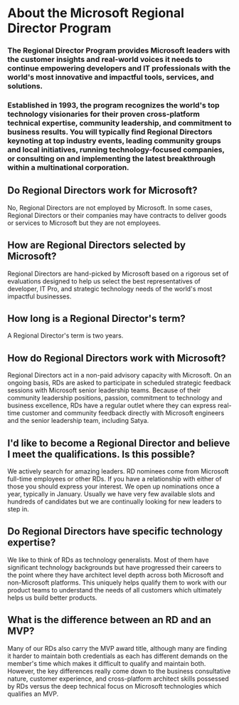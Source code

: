 # About the Microsoft Regional Director Program

### The Regional Director Program provides Microsoft leaders with the customer insights and real-world voices it needs to continue empowering developers and IT professionals with the world's most innovative and impactful tools, services, and solutions.
### Established in 1993, the program recognizes the world's top technology visionaries for their proven cross-platform technical expertise, community leadership, and commitment to business results. You will typically find Regional Directors keynoting at top industry events, leading community groups and local initiatives, running technology-focused companies, or consulting on and implementing the latest breakthrough within a multinational corporation.


## Do Regional Directors work for Microsoft?
No, Regional Directors are not employed by Microsoft. In some cases, Regional Directors or their companies 
may have contracts to deliver goods or services to Microsoft but they are not employees.

## How are Regional Directors selected by Microsoft?
Regional Directors are hand-picked by Microsoft based on a rigorous set of evaluations designed to help us 
select the best representatives of developer, IT Pro, and strategic technology needs of the world's most impactful businesses.

## How long is a Regional Director's term?
A Regional Director's term is two years.

## How do Regional Directors work with Microsoft?
Regional Directors act in a non-paid advisory capacity with Microsoft. On an ongoing basis, RDs are asked to participate in 
scheduled strategic feedback sessions with Microsoft senior leadership teams. Because of their community leadership positions, 
passion, commitment to technology and business excellence, RDs have a regular outlet where they can express real-time customer 
and community feedback directly with Microsoft engineers and the senior leadership team, including Satya.

## I'd like to become a Regional Director and believe I meet the qualifications. Is this possible?
We actively search for amazing leaders. RD nominees come from Microsoft full-time employees or other RDs. If you 
have a relationship with either of those you should express your interest. We open up nominations once a year, typically in 
January. Usually we have very few available slots and hundreds of candidates but we are continually looking for new leaders to step in.

## Do Regional Directors have specific technology expertise?
We like to think of RDs as technology generalists. Most of them have significant technology backgrounds but have progressed their 
careers to the point where they have architect level depth across both Microsoft and non-Microsoft platforms. This uniquely helps 
qualify them to work with our product teams to understand the needs of all customers which ultimately helps us build better products.

## What is the difference between an RD and an MVP?
Many of our RDs also carry the MVP award title, although many are finding it harder to maintain both credentials as each has 
different demands on the member's time which makes it difficult to qualify and maintain both. However, the key differences really come 
down to the business consultative nature, customer experience, and cross-platform architect skills possessed by RDs versus the deep 
technical focus on Microsoft technologies which qualifies an MVP.

